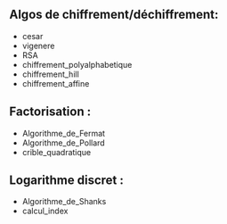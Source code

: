 ## Algos de chiffrement/déchiffrement:
* cesar
* vigenere
* RSA
* chiffrement_polyalphabetique
* chiffrement_hill
* chiffrement_affine

## Factorisation :
* Algorithme_de_Fermat
* Algorithme_de_Pollard
* crible_quadratique

## Logarithme discret :
* Algorithme_de_Shanks
* calcul_index